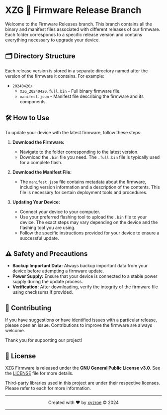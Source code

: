# XZG 📁 Firmware Release Branch

Welcome to the Firmware Releases branch. This branch contains all the binary and manifest files associated with different releases of our firmware. Each folder corresponds to a specific release version and contains everything necessary to upgrade your device.

## 🗂 Directory Structure

Each release version is stored in a separate directory named after the version of the firmware it contains. For example:

- `20240420/`
  - `XZG_20240420.full.bin` - Full binary firmware file.
  - `manifest.json` - Manifest file describing the firmware and its components.

## 🛠 How to Use

To update your device with the latest firmware, follow these steps:

1. **Download the Firmware:**
   - Navigate to the folder corresponding to the latest version.
   - Download the `.bin` file you need. The `.full.bin` file is typically used for a complete flash.

2. **Download the Manifest File:**
   - The `manifest.json` file contains metadata about the firmware, including version information and a description of the contents. This file is necessary for certain deployment tools and procedures.

3. **Updating Your Device:**
   - Connect your device to your computer.
   - Use your preferred flashing tool to upload the `.bin` file to your device. The exact steps may vary depending on the device and the flashing tool you are using.
   - Follow the specific instructions provided for your device to ensure a successful update.

## ⚠️ Safety and Precautions

- **Backup Important Data:** Always backup important data from your device before attempting a firmware update.
- **Power Supply:** Ensure that your device is connected to a stable power supply during the update process.
- **Verification:** After downloading, verify the integrity of the firmware file using checksums if provided.

## 🤝 Contributing

If you have suggestions or have identified issues with a particular release, please open an issue. Contributions to improve the firmware are always welcome.

Thank you for supporting our project!


## 📄 License

XZG Firmware is released under the **GNU General Public License v3.0**. See the [LICENSE](https://github.com/xyzroe/XZG/blob/main/LICENSE) file for more details.

Third-party libraries used in this project are under their respective licenses. Please refer to each for more information.

---

<div align="center"> Created with &#x2764;&#xFE0F; by <a href="https://xyzroe.cc/">xyzroe</a> © 2024</div>

---
